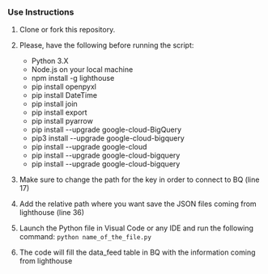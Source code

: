 ### Use Instructions ###

1. Clone or fork this repository.
2. Please, have the following before running the script:

    * Python 3.X
    * Node.js on your local machine
    * npm install -g lighthouse
    * pip install openpyxl
    * pip install DateTime
    * pip install join
    * pip install export
    * pip install pyarrow
    * pip install --upgrade google-cloud-BigQuery
    * pip3 install --upgrade google-cloud-bigquery
    * pip install --upgrade google-cloud
    * pip install --upgrade google-cloud-bigquery
    * pip install --upgrade google-cloud-bigquery
    
3. Make sure to change the path for the key in order to connect to BQ (line 17)
4. Add the relative path where you want save the JSON files coming from lighthouse (line 36)
5. Launch the Python file in Visual Code or any IDE and run the following command: `python name_of_the_file.py`
6. The code will fill the data_feed table in BQ with the information coming from lighthouse
